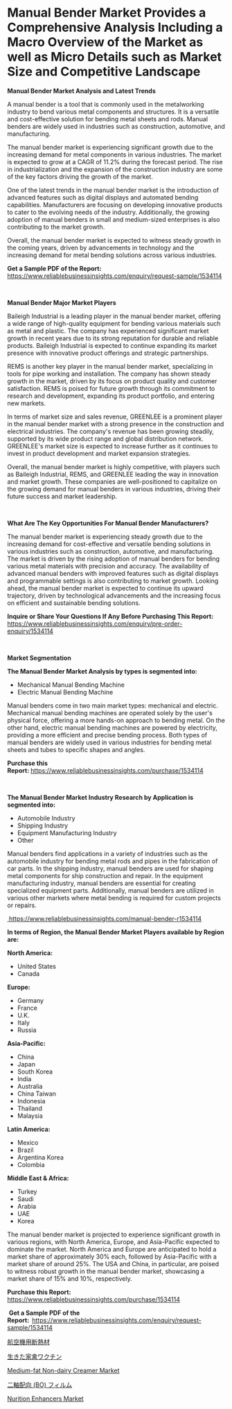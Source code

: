 <p><h1>Manual Bender Market Provides a Comprehensive Analysis Including a Macro Overview of the Market as well as Micro Details such as Market Size and Competitive Landscape</h1></p><p><strong>Manual Bender Market Analysis and Latest Trends</strong></p>
<p><p>A manual bender is a tool that is commonly used in the metalworking industry to bend various metal components and structures. It is a versatile and cost-effective solution for bending metal sheets and rods. Manual benders are widely used in industries such as construction, automotive, and manufacturing.</p><p>The manual bender market is experiencing significant growth due to the increasing demand for metal components in various industries. The market is expected to grow at a CAGR of 11.2% during the forecast period. The rise in industrialization and the expansion of the construction industry are some of the key factors driving the growth of the market.</p><p>One of the latest trends in the manual bender market is the introduction of advanced features such as digital displays and automated bending capabilities. Manufacturers are focusing on developing innovative products to cater to the evolving needs of the industry. Additionally, the growing adoption of manual benders in small and medium-sized enterprises is also contributing to the market growth.</p><p>Overall, the manual bender market is expected to witness steady growth in the coming years, driven by advancements in technology and the increasing demand for metal bending solutions across various industries.</p></p>
<p><strong>Get a Sample PDF of the Report:&nbsp;</strong> <a href="https://www.reliablebusinessinsights.com/enquiry/request-sample/1534114">https://www.reliablebusinessinsights.com/enquiry/request-sample/1534114</a></p>
<p>&nbsp;</p>
<p><strong>Manual Bender Major Market Players</strong></p>
<p><p>Baileigh Industrial is a leading player in the manual bender market, offering a wide range of high-quality equipment for bending various materials such as metal and plastic. The company has experienced significant market growth in recent years due to its strong reputation for durable and reliable products. Baileigh Industrial is expected to continue expanding its market presence with innovative product offerings and strategic partnerships.</p><p>REMS is another key player in the manual bender market, specializing in tools for pipe working and installation. The company has shown steady growth in the market, driven by its focus on product quality and customer satisfaction. REMS is poised for future growth through its commitment to research and development, expanding its product portfolio, and entering new markets.</p><p>In terms of market size and sales revenue, GREENLEE is a prominent player in the manual bender market with a strong presence in the construction and electrical industries. The company's revenue has been growing steadily, supported by its wide product range and global distribution network. GREENLEE's market size is expected to increase further as it continues to invest in product development and market expansion strategies.</p><p>Overall, the manual bender market is highly competitive, with players such as Baileigh Industrial, REMS, and GREENLEE leading the way in innovation and market growth. These companies are well-positioned to capitalize on the growing demand for manual benders in various industries, driving their future success and market leadership.</p></p>
<p>&nbsp;</p>
<p><strong>What Are The Key Opportunities For Manual Bender Manufacturers?</strong></p>
<p><p>The manual bender market is experiencing steady growth due to the increasing demand for cost-effective and versatile bending solutions in various industries such as construction, automotive, and manufacturing. The market is driven by the rising adoption of manual benders for bending various metal materials with precision and accuracy. The availability of advanced manual benders with improved features such as digital displays and programmable settings is also contributing to market growth. Looking ahead, the manual bender market is expected to continue its upward trajectory, driven by technological advancements and the increasing focus on efficient and sustainable bending solutions.</p></p>
<p><strong>Inquire or Share Your Questions If Any Before Purchasing This Report:</strong> <a href="https://www.reliablebusinessinsights.com/enquiry/pre-order-enquiry/1534114">https://www.reliablebusinessinsights.com/enquiry/pre-order-enquiry/1534114</a></p>
<p>&nbsp;</p>
<p><strong>Market Segmentation</strong></p>
<p><strong>The Manual Bender Market Analysis by types is segmented into:</strong></p>
<p><ul><li>Mechanical Manual Bending Machine</li><li>Electric Manual Bending Machine</li></ul></p>
<p><p>Manual benders come in two main market types: mechanical and electric. Mechanical manual bending machines are operated solely by the user's physical force, offering a more hands-on approach to bending metal. On the other hand, electric manual bending machines are powered by electricity, providing a more efficient and precise bending process. Both types of manual benders are widely used in various industries for bending metal sheets and tubes to specific shapes and angles.</p></p>
<p><strong>Purchase this Report:&nbsp;</strong><a href="https://www.reliablebusinessinsights.com/purchase/1534114">https://www.reliablebusinessinsights.com/purchase/1534114</a></p>
<p>&nbsp;</p>
<p><strong>The Manual Bender Market Industry Research by Application is segmented into:</strong></p>
<p><ul><li>Automobile Industry</li><li>Shipping Industry</li><li>Equipment Manufacturing Industry</li><li>Other</li></ul></p>
<p><p>Manual benders find applications in a variety of industries such as the automobile industry for bending metal rods and pipes in the fabrication of car parts. In the shipping industry, manual benders are used for shaping metal components for ship construction and repair. In the equipment manufacturing industry, manual benders are essential for creating specialized equipment parts. Additionally, manual benders are utilized in various other markets where metal bending is required for custom projects or repairs.</p></p>
<p><a href="https://www.reliablebusinessinsights.com/manual-bender-r1534114">&nbsp;https://www.reliablebusinessinsights.com/manual-bender-r1534114</a></p>
<p><strong>In terms of Region, the Manual Bender Market Players available by Region are:</strong></p>
<p>
    <p> <strong> North America: </strong>
        <ul>
            <li>United States</li>
            <li>Canada</li>
        </ul>
        </p> 
    <p> <strong> Europe: </strong>
        <ul>
            <li>Germany</li>
            <li>France</li>
            <li>U.K.</li>
            <li>Italy</li>
            <li>Russia</li>
        </ul>
        </p> 
    <p> <strong> Asia-Pacific: </strong>
        <ul>
            <li>China</li>
            <li>Japan</li>
            <li>South Korea</li>
            <li>India</li>
            <li>Australia</li>
            <li>China Taiwan</li>
            <li>Indonesia</li>
            <li>Thailand</li>
            <li>Malaysia</li>
        </ul>
        </p> 
    <p> <strong> Latin America: </strong>
        <ul>
            <li>Mexico</li>
            <li>Brazil</li>
            <li>Argentina Korea</li>
            <li>Colombia</li>
        </ul>
        </p> 
    <p> <strong> Middle East & Africa: </strong>
        <ul>
            <li>Turkey</li>
            <li>Saudi</li>
            <li>Arabia</li>
            <li>UAE</li>
            <li>Korea</li>
        </ul>
    </p>
    </p>
<p><p>The manual bender market is projected to experience significant growth in various regions, with North America, Europe, and Asia-Pacific expected to dominate the market. North America and Europe are anticipated to hold a market share of approximately 30% each, followed by Asia-Pacific with a market share of around 25%. The USA and China, in particular, are poised to witness robust growth in the manual bender market, showcasing a market share of 15% and 10%, respectively.</p></p>
<p><strong>Purchase this Report: </strong><a href="https://www.reliablebusinessinsights.com/purchase/1534114">https://www.reliablebusinessinsights.com/purchase/1534114</a></p>
<p>&nbsp;<strong>Get a Sample PDF of the Report:&nbsp;&nbsp;</strong><a href="https://www.reliablebusinessinsights.com/enquiry/request-sample/1534114">https://www.reliablebusinessinsights.com/enquiry/request-sample/1534114</a></p>
<p><strong></strong></p>
<p><p><a href="https://medium.com/@bobbieratke2023/%E8%88%AA%E7%A9%BA%E6%A9%9F%E6%96%AD%E7%86%B1%E6%9D%90%E6%96%99%E7%94%A3%E6%A5%AD%E5%88%86%E6%9E%90%E3%83%AC%E3%83%9D%E3%83%BC%E3%83%88-%E5%B8%82%E5%A0%B4%E8%A6%8F%E6%A8%A1-%E3%82%B7%E3%82%A7%E3%82%A2-%E3%82%A2%E3%83%97%E3%83%AA%E3%82%B1%E3%83%BC%E3%82%B7%E3%83%A7%E3%83%B3%E5%88%A5%E3%83%88%E3%83%AC%E3%83%B3%E3%83%89-%E5%9C%B0%E5%9F%9F-%E7%AB%B6%E4%BA%89%E6%88%A6%E7%95%A5-2024%E5%B9%B4-2031%E5%B9%B4-e40c08bb1566">航空機用断熱材</a></p><p><a href="https://github.com/NikitaBruen/Market-Research-Report-List-1/blob/main/6242935154434.md">生きた家禽ワクチン</a></p><p><a href="https://github.com/nandosuryapratama/Market-Research-Report-List-1/blob/main/medium-fat-non-dairy-creamer-market.md">Medium-fat Non-dairy Creamer Market</a></p><p><a href="https://medium.com/@lilliandach1969/%E3%83%90%E3%82%A4%E3%82%A2%E3%82%AD%E3%82%B7%E3%83%A3%E3%83%AB%E3%82%AA%E3%83%AA%E3%82%A8%E3%83%B3%E3%83%86%E3%83%83%E3%83%89-bo-%E3%83%95%E3%82%A3%E3%83%AB%E3%83%A0%E5%B8%82%E5%A0%B4%E3%81%AE%E5%8B%95%E5%90%91%E3%81%A8%E5%88%86%E6%9E%90-minus-%E5%B0%86%E6%9D%A5%E3%81%AE%E6%88%90%E9%95%B7%E3%81%AE%E6%A9%9F%E4%BC%9A%E3%81%A8%E8%AA%B2%E9%A1%8C-2024%E5%B9%B4-minus-2031%E5%B9%B4-45679c8db96c">二軸配向 (BO) フィルム</a></p><p><a href="https://github.com/rionkhanvai01/Market-Research-Report-List-1/blob/main/nurition-enhancers-market.md">Nurition Enhancers Market</a></p></p>